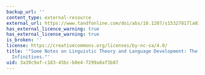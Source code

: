 ```yaml
---
backup_url: ''
content_type: external-resource
external_url: https://www.tandfonline.com/doi/abs/10.1207/s15327817la0304_2
has_external_licence_warning: true
has_external_license_warning: true
is_broken: ''
license: https://creativecommons.org/licenses/by-nc-sa/4.0/
title: '"Some Notes on Linguistic Theory and Language Development: The Case of Root
  Infinitives."'
uid: 3a39c9af-c183-45bc-b0e4-7299a8af3b87
---
```

